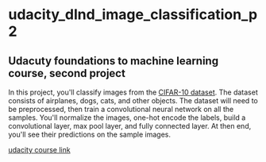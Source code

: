 # udacity_dlnd_image_classification_p2
## Udacuty foundations to machine learning course, second project

In this project, you'll classify images from the [CIFAR-10 dataset](https://www.cs.toronto.edu/~kriz/cifar.html). The dataset consists of airplanes, dogs, cats, and other objects. The dataset will need to be preprocessed, then train a convolutional neural network on all the samples. You'll normalize the images, one-hot encode the labels, build a convolutional layer, max pool layer, and fully connected layer. At then end, you'll see their predictions on the sample images.

[udacity course link](https://classroom.udacity.com/nanodegrees/nd101/parts/2a9dba0b-28eb-4b0e-acfa-bdcf35680d90/modules/ca299d5f-35f6-4520-a2b0-74c6878008b3/lessons/73b70610-a6ae-494e-92e6-a4d2e2d301fa/project)
